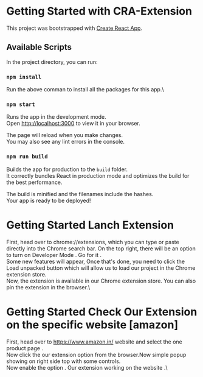 # Getting Started with CRA-Extension

This project was bootstrapped with [Create React App](https://github.com/facebook/create-react-app).

## Available Scripts

In the project directory, you can run:

### `npm install`

Run the above comman to install all the packages for this app.\

### `npm start`

Runs the app in the development mode.\
Open [http://localhost:3000](http://localhost:3000) to view it in your browser.

The page will reload when you make changes.\
You may also see any lint errors in the console.

### `npm run build`

Builds the app for production to the `build` folder.\
It correctly bundles React in production mode and optimizes the build for the best performance.

The build is minified and the filenames include the hashes.\
Your app is ready to be deployed!

# Getting Started Lanch Extension

First, head over to chrome://extensions, which you can type or paste directly into the Chrome search bar. On the top right, there will be an option to turn on Developer Mode . Go for it .\
Some new features will appear, Once that's done, you need to click the Load unpacked button which will allow us to load our project in the Chrome extension store.\
Now, the extension is available in our Chrome extension store. You can also pin the extension in the browser.\


# Getting Started Check Our Extension on the specific website [amazon]

First, head over to https://www.amazon.in/ website and select the one product page .\
Now click the our extension option from the browser.Now simple popup showing on right side top with some controls.\
Now enable the option . Our extension working on the website .\

